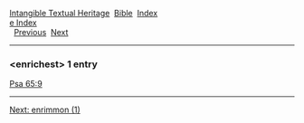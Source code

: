 [Intangible Textual Heritage](../../index)  [Bible](../index) 
[Index](index)   
[e Index](_e_)  
  [Previous](c03741)  [Next](c03743) 

------------------------------------------------------------------------

### &lt;enrichest&gt; 1 entry

[Psa 65:9](../kjv/psa065.htm#009)  

------------------------------------------------------------------------

[Next: enrimmon (1)](c03743)

